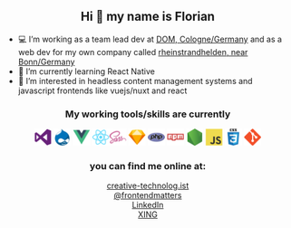 <h2 align="center">Hi 🥳 my name is Florian</h2>

- 💻  I’m working as a team lead dev at [DOM, Cologne/Germany](https://www.dom.de) and as a web dev for my own company called [rheinstrandhelden, near Bonn/Germany](https://www.rheinstrandhelden.de)
- 🌱 I’m currently learning React Native
- 🧐 I’m interested in headless content management systems and javascript frontends like vuejs/nuxt and react

<h3 align="center">My working tools/skills are currently</h3>

<p align="center">
<img height="30" src="https://github.com/devicons/devicon/blob/master/icons/visualstudio/visualstudio-plain.svg"> <img height="30" src="https://github.com/devicons/devicon/blob/master/icons/drupal/drupal-original.svg">  <img height="30" src="https://github.com/devicons/devicon/blob/master/icons/vuejs/vuejs-original.svg"> <img height="30" src="https://github.com/devicons/devicon/blob/master/icons/react/react-original.svg"><img height="30" src="https://github.com/devicons/devicon/blob/master/icons/sass/sass-original.svg"> <img height="30" src="https://github.com/devicons/devicon/blob/master/icons/sketch/sketch-original.svg"> <img height="30" src="https://github.com/devicons/devicon/blob/master/icons/php/php-original.svg"> <img height="30" src="https://github.com/devicons/devicon/blob/master/icons/npm/npm-original-wordmark.svg"> <img height="30" src="https://github.com/devicons/devicon/blob/master/icons/nodejs/nodejs-original.svg"> <img height="30" src="https://github.com/devicons/devicon/blob/master/icons/javascript/javascript-original.svg"> <img height="30" src="https://github.com/devicons/devicon/blob/master/icons/css3/css3-original-wordmark.svg"> <img height="30" src="https://github.com/devicons/devicon/blob/master/icons/git/git-original.svg"></p>



<h3 align="center">you can find me online at:</h3>

<p align="center">
<a href="http://creative-technolog.ist" target="_blank">creative-technolog.ist</a><br />
<a href="https://www.twitter.com/frontendmatters" target="_blank">@frontendmatters</a><br />
<a href="https://www.linkedin.com/in/florian-ole-werner/" target="_blank">LinkedIn</a><br />
<a href="https://www.xing.com/profile/FlorianOle_Werner/cv" target="_blank">XING</a>
</p>
